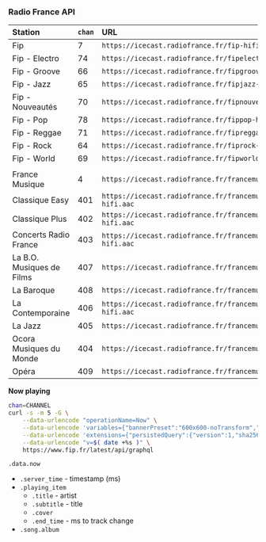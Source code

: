 ### Radio France API 

| Station          | `chan` | URL                                                     |
| :--------------- | :----- | :------------------------------------------------------ |
| Fip              | 7      | `https://icecast.radiofrance.fr/fip-hifi.aac`           |
| Fip - Electro    | 74     | `https://icecast.radiofrance.fr/fipelectro-hifi.aac`    |
| Fip - Groove     | 66     | `https://icecast.radiofrance.fr/fipgroove-hifi.aac`     |
| Fip - Jazz       | 65     | `https://icecast.radiofrance.fr/fipjazz-hifi.aac`       |
| Fip - Nouveautés | 70     | `https://icecast.radiofrance.fr/fipnouveautes-hifi.aac` |
| Fip - Pop        | 78     | `https://icecast.radiofrance.fr/fippop-hifi.aac`        |
| Fip - Reggae     | 71     | `https://icecast.radiofrance.fr/fipreggae-hifi.aac`     |
| Fip - Rock       | 64     | `https://icecast.radiofrance.fr/fiprock-hifi.aac`       |
| Fip - World      | 69     | `https://icecast.radiofrance.fr/fipworld-hifi.aac`      |
|                  |        |                                                         |
| France Musique            | 4     | `https://icecast.radiofrance.fr/francemusique-hifi.aac`                    |
| Classique Easy            | 401   | `https://icecast.radiofrance.fr/francemusiqueeasyclassique-hifi.aac`       |
| Classique Plus            | 402   | `https://icecast.radiofrance.fr/francemusiqueclassiqueplus-hifi.aac`       |
| Concerts Radio France     | 403   | `https://icecast.radiofrance.fr/francemusiqueconcertsradiofrance-hifi.aac` |
| La B.O. Musiques de Films | 407   | `https://icecast.radiofrance.fr/francemusiquelabo-hifi.aac`                |
| La Baroque                | 408   | `https://icecast.radiofrance.fr/francemusiquebaroque-hifi.aac`             |
| La Contemporaine          | 406   | `https://icecast.radiofrance.fr/francemusiquelacontemporaine-hifi.aac`     |
| La Jazz                   | 405   | `https://icecast.radiofrance.fr/francemusiquelajazz-hifi.aac`              |
| Ocora Musiques du Monde   | 404   | `https://icecast.radiofrance.fr/francemusiqueocoramonde-hifi.aac`          |
| Opéra                     | 409   | `https://icecast.radiofrance.fr/francemusiqueopera-hifi.aac`               |

**Now playing**
```sh
chan=CHANNEL
curl -s -m 5 -G \
	--data-urlencode "operationName=Now" \
	--data-urlencode 'variables={"bannerPreset":"600x600-noTransform","stationId":'$chan',"previousTrackLimit":1}' \
	--data-urlencode 'extensions={"persistedQuery":{"version":1,"sha256Hash":"8a931c7d177ff69709a79f4c213bd2403f0c11836c560bc22da55628d8100df8"}}' \
	--data-urlencode "v=$( date +%s )" \
	https://www.fip.fr/latest/api/graphql
```
`.data.now`
- `.server_time` - timestamp (ms)
- `.playing_item`
	- `.title` - artist
	- `.subtitle` - title
	- `.cover`
	- `.end_time` - ms to track change
- `.song.album`
